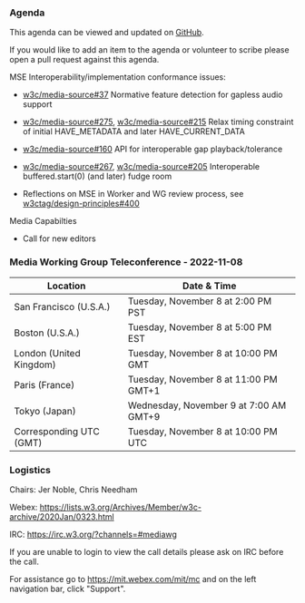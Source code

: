 ### Agenda

This agenda can be viewed and updated on [GitHub](https://github.com/w3c/media-wg/blob/main/meetings/2022-11-08-Media_Working_Group_Teleconference-agenda.md).

If you would like to add an item to the agenda or volunteer to scribe please open a pull request against this agenda.

MSE Interoperability/implementation conformance issues:

* [w3c/media-source#37](https://github.com/w3c/media-source/issues/37) Normative feature detection for gapless audio support

* [w3c/media-source#275](https://github.com/w3c/media-source/issues/275), [w3c/media-source#215](https://github.com/w3c/media-source/issues/215) Relax timing constraint of initial HAVE_METADATA and later HAVE_CURRENT_DATA

* [w3c/media-source#160](https://github.com/w3c/media-source/issues/160) API for interoperable gap playback/tolerance

* [w3c/media-source#267](https://github.com/w3c/media-source/issues/267), [w3c/media-source#205](https://github.com/w3c/media-source/issues/205) Interoperable buffered.start(0) (and later) fudge room

* Reflections on MSE in Worker and WG review process, see [w3ctag/design-principles#400](https://github.com/w3ctag/design-principles/issues/400)

Media Capabilties

* Call for new editors 

### Media Working Group Teleconference - 2022-11-08

| Location | Date & Time |
| -------- | ----------- |
| San Francisco (U.S.A.) | Tuesday, November 8 at 2:00 PM PST |
| Boston (U.S.A.) | Tuesday, November 8 at 5:00 PM EST |
| London (United Kingdom) | Tuesday, November 8 at 10:00 PM GMT |
| Paris (France) | Tuesday, November 8 at 11:00 PM GMT+1 |
| Tokyo (Japan) | Wednesday, November 9 at 7:00 AM GMT+9 |
| Corresponding UTC (GMT) | Tuesday, November 8 at 10:00 PM UTC |

### Logistics

Chairs: Jer Noble, Chris Needham

Webex: https://lists.w3.org/Archives/Member/w3c-archive/2020Jan/0323.html

IRC: https://irc.w3.org/?channels=#mediawg

If you are unable to login to view the call details please ask on IRC before the call.

For assistance go to https://mit.webex.com/mit/mc  and on the left navigation bar, click "Support".

